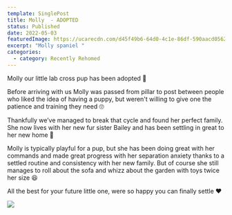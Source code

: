 ```yaml
---
template: SinglePost
title: Molly  - ADOPTED
status: Published
date: 2022-05-03
featuredImage: https://ucarecdn.com/d45f49b6-64d0-4c1e-86df-590aacd0562d/-/crop/403x302/0,0/-/preview/
excerpt: "Molly spaniel "
categories:
  - category: Recently Rehomed
---
```


Molly our little lab cross pup has been adopted 🤗


Before arriving with us Molly was passed from pillar to post between people who liked the idea of having a puppy, but weren't willing to give one the patience and training they need 🙄


Thankfully we’ve managed to break that cycle and found her perfect family. She now lives with her new fur sister Bailey and has been settling in great to her new home 🏡


Molly is typically playful for a pup, but she has been doing great with her commands and made great progress with her separation anxiety thanks to a settled routine and consistency with her new family. But of course she still manages to roll about the sofa and whizz about the garden with toys twice her size 😆


All the best for your future little one, were so happy you can finally settle ❤️

![](https://ucarecdn.com/aa624bf7-1af8-4a60-9d8b-7881a920ce72/)